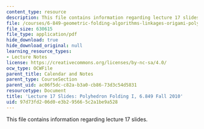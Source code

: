 ```yaml
---
content_type: resource
description: This file contains information regarding lecture 17 slides.
file: /courses/6-849-geometric-folding-algorithms-linkages-origami-polyhedra-fall-2012/97d73fd206d0e3b295665c2a1be9a528_MIT6_849F12_slidesL17.pdf
file_size: 630615
file_type: application/pdf
hide_download: true
hide_download_original: null
learning_resource_types:
- Lecture Notes
license: https://creativecommons.org/licenses/by-nc-sa/4.0/
ocw_type: OCWFile
parent_title: Calendar and Notes
parent_type: CourseSection
parent_uid: ac06f5dc-c82a-b3a0-cb86-73d3c54d5831
resourcetype: Document
title: 'Lecture 17 Slides: Polyhedron Folding I, 6.849 Fall 2010'
uid: 97d73fd2-06d0-e3b2-9566-5c2a1be9a528
---
```

This file contains information regarding lecture 17 slides.